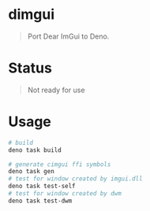 # dimgui

> Port Dear ImGui to Deno.

# Status

> Not ready for use

# Usage

```bash
# build
deno task build

# generate cimgui ffi symbols
deno task gen 
# test for window created by imgui.dll
deno task test-self 
# test for window created by dwm
deno task test-dwm
```
